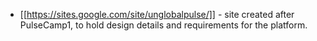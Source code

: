 * [[https://sites.google.com/site/unglobalpulse/]] - site created after PulseCamp1, to hold design details and requirements for the platform.
